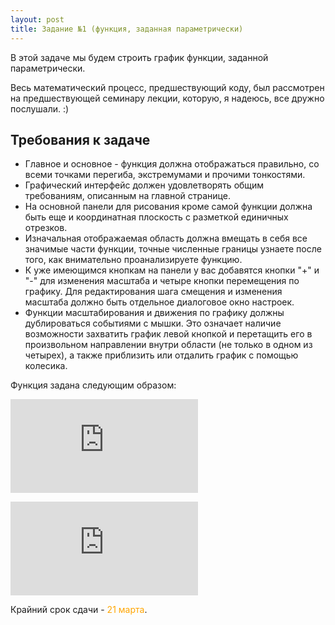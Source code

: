```yaml
---
layout: post
title: Задание №1 (функция, заданная параметрически)
---
```


В этой задаче мы будем строить график функции, заданной параметрически.

Весь математический процесс, предшествующий коду, был рассмотрен на предшествующей семинару лекции, которую, я надеюсь, все дружно послушали. :)

## Требования к задаче

 * Главное и основное - функция должна отображаться правильно, со всеми точками перегиба, экстремумами и прочими тонкостями.
 * Графический интерфейс должен удовлетворять общим требованиям, описанным на главной странице.
 * На основной панели для рисования кроме самой функции должна быть еще и координатная плоскость с разметкой единичных отрезков.
 * Изначальная отображаемая область должна вмещать в себя все значимые части функции, точные численные границы узнаете после того, как внимательно проанализируете функцию.
 * К уже имеющимся кнопкам на панели у вас добавятся кнопки "+" и "-" для изменения масштаба и четыре кнопки перемещения по графику. Для редактирования шага смещения и изменения масштаба должно быть отдельное диалоговое окно настроек.
 * Функции масштабирования и движения по графику должны дублироваться событиями с мышки. Это означает наличие возможности захватить график левой кнопкой и перетащить его в произвольном направлении внутри области (не только в одном из четырех), а также приблизить или отдалить график с помощью колесика.

Функция задана следующим образом:

![x(t)](http://www.sciweavers.org/tex2img.php?eq=x%28t%29%3D%5Cfrac%7Bt%5E2%7D%7Bt%5E2-1%7D%20&bc=Transparent&fc=Orange&im=png&fs=18&ff=modern&edit=0)

![y(t)](http://www.sciweavers.org/tex2img.php?eq=y%28t%29%3D%5Cfrac%7Bt%5E2%2B1%7D%7Bt%2B2%7D%20&bc=Transparent&fc=Orange&im=png&fs=18&ff=modern&edit=0)

Крайний срок сдачи - <span style="color:orange">21 марта</span>.
